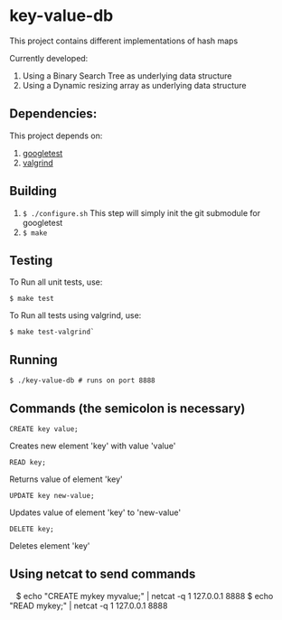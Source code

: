 # key-value-db
This project contains different implementations of hash maps

Currently developed:
  1.  Using a Binary Search Tree as underlying data structure
  2.  Using a Dynamic resizing array as underlying data structure

## Dependencies:
  This project depends on:
  1.  [googletest](https://github.com/google/googletest) 
  2.  [valgrind](http://valgrind.org/)

## Building
1.  `$ ./configure.sh`
  This step will simply init the git submodule for googletest
2.  `$ make`

## Testing
To Run all unit tests, use:

    $ make test
 
To Run all tests using valgrind, use:

    $ make test-valgrind`
    
## Running

    $ ./key-value-db # runs on port 8888
  
## Commands (the semicolon is necessary)

`CREATE key value;`

  Creates new element 'key' with value 'value'

`READ key;`

  Returns value of element 'key'

`UPDATE key new-value;`

  Updates value of element 'key' to 'new-value'

`DELETE key;`

  Deletes element 'key'

## Using netcat to send commands

    $ echo "CREATE mykey myvalue;" | netcat -q 1 127.0.0.1 8888
    $ echo "READ mykey;" | netcat -q 1 127.0.0.1 8888
